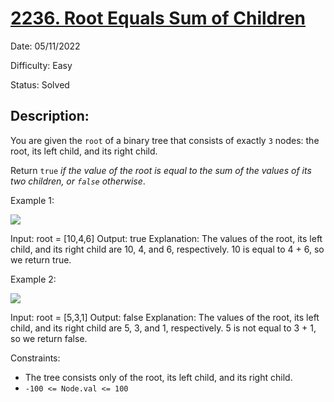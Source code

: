 # [2236\. Root Equals Sum of Children](https://leetcode.com/problems/root-equals-sum-of-children/)

Date: 05/11/2022

Difficulty: Easy

Status: Solved

## Description:

You are given the `root` of a binary tree that consists of exactly `3` nodes: the root, its left child, and its right child.

Return `true` *if the value of the root is equal to the sum of the values of its two children, or *`false`* otherwise*.

Example 1:

![](https://assets.leetcode.com/uploads/2022/04/08/graph3drawio.png)

Input: root = [10,4,6]
Output: true
Explanation: The values of the root, its left child, and its right child are 10, 4, and 6, respectively.
10 is equal to 4 + 6, so we return true.

Example 2:

![](https://assets.leetcode.com/uploads/2022/04/08/graph3drawio-1.png)

Input: root = [5,3,1]
Output: false
Explanation: The values of the root, its left child, and its right child are 5, 3, and 1, respectively.
5 is not equal to 3 + 1, so we return false.

Constraints:

-   The tree consists only of the root, its left child, and its right child.
-   `-100 <= Node.val <= 100`